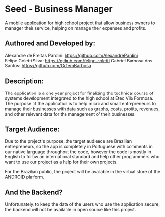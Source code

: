 # Seed - Business Manager
A mobile application for high school project that allow business owners to manager their service, helping on manage their expenses and profits.

## Authored and Developed by: 
Alexandre de Freitas Pardini: https://github.com/AlexandrePardini <br>
Felipe Coletti Silva: https://github.com/felipe-coletti
Gabriel Barbosa dos Santos: https://github.com/GotemBarbosa

## Description:
The application is a one year project for finalizing the technical course of systems development integrated to the high school at Etec Vila Formosa. The purpose of the application is to help micro and small entrepreneurs to manage their businesses with data such as graphs, costs, profits, revenues, and other relevant data for the management of their businesses. 

## Target Audience:
Due to the project's purpose, the target audience are Brazilian entrepreneurs, so the app is completely in Portuguese with comments in our native language throughout the code, however the code is mostly in English to follow an international standard and help other programmers who want to use our project as a help for their own projects.

For the Brazilian public, the project will be available in the virtual store of the ANDROID platform.

## And the Backend?
Unfortunately, to keep the data of the users who use the application secure, the backend will not be available in open source like this project.
